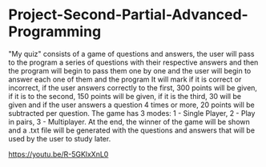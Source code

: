 # Project-Second-Partial-Advanced-Programming

"My quiz" consists of a game of questions and answers, the user will pass to the program a series of questions with their respective answers and then the program will begin to pass them one by one and the user will begin to answer each one of them and the program It will mark if it is correct or incorrect, if the user answers correctly to the first, 300 points will be given, if it is to the second, 150 points will be given, if it is the third, 30 will be given and if the user answers a question 4 times or more, 20 points will be subtracted per question. The game has 3 modes: 1 - Single Player, 2 - Play in pairs, 3 - Multiplayer. At the end, the winner of the 
game will be shown and a .txt file will be generated with the questions and answers that will be used by the user to study later.

https://youtu.be/R-5GKlxXnL0 

